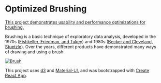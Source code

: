 # Optimized Brushing

[This project demonstrates usability and performance optimizations for brushing.](https://hemanrobinson.github.io/brush/)

Brushing is a basic technique of exploratory data analysis, developed in the 1970s ([Fishkeller, Friedman, and Tukey](https://www.researchgate.net/publication/245345268_An_interactive_multidimensional_data_display_and_analysis_system)) and 1980s ([Becker and Cleveland](https://www.jstor.org/stable/1269768?seq=1), [Stuetzle](https://www.jstor.org/stable/2289448?seq=1)).  Over the years, different products have demonstrated many ways of drawing and using a brush.

[![Brush](src/brush.png "Brush")](https://hemanrobinson.github.io/brush/)

This project uses [d3](https://github.com/d3/d3) and [Material-UI](https://github.com/mui-org/material-ui), and was bootstrapped with [Create React App](https://github.com/facebook/create-react-app).

